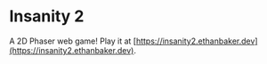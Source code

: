 # Insanity 2

A 2D Phaser web game! Play it at [https://insanity2.ethanbaker.dev](https://insanity2.ethanbaker.dev).
